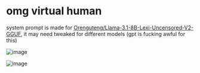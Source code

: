 # omg virtual human

system prompt is made for [Orenguteng/Llama-3.1-8B-Lexi-Uncensored-V2-GGUF](https://huggingface.co/Orenguteng/Llama-3.1-8B-Lexi-Uncensored-V2-GGUF), it may need tweaked for different models (gpt is fucking awful for this)

![image](https://github.com/user-attachments/assets/68a92220-32d5-48b2-a88f-a992bd5b5ea6)

![image](https://github.com/user-attachments/assets/be1e4e48-fa39-441a-b437-f4ae3cb046cc)
